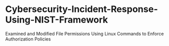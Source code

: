 # Cybersecurity-Incident-Response-Using-NIST-Framework
Examined and Modified File Permissions Using Linux Commands to Enforce Authorization Policies
